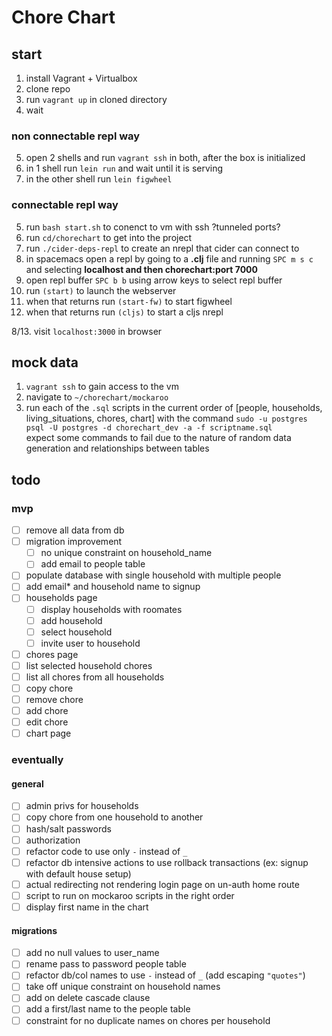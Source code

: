 # Chore Chart

## start

1. install Vagrant + Virtualbox 
2. clone repo
3. run `vagrant up` in cloned directory
4. wait

### non connectable repl way  
5. open 2 shells and run `vagrant ssh` in both, after the box is initialized  
6. in 1 shell run `lein run` and wait until it is serving  
7. in the other shell run `lein figwheel`  

### connectable repl way  
5. run `bash start.sh` to conenct to vm with ssh ?tunneled ports?  
6. run `cd/chorechart` to get into the project  
7. run `./cider-deps-repl` to create an nrepl that cider can connect to  
8. in spacemacs open a repl by going to a **.clj** file and running `SPC m s c` and selecting **localhost and  then chorechart:port 7000**  
9. open repl buffer `SPC b b` using arrow keys to select repl buffer  
10. run `(start)` to launch the webserver  
11. when that returns run `(start-fw)` to start figwheel  
12. when that returns run `(cljs)` to start a cljs nrepl  

8/13. visit `localhost:3000` in browser  

## mock data

1. `vagrant ssh` to gain access to the vm  
2. navigate to `~/chorechart/mockaroo`  
3. run each of the `.sql` scripts in the current order of [people, households, living_situations, chores, chart] 
with the command `sudo -u postgres psql -U postgres -d chorechart_dev -a -f scriptname.sql`  
expect some commands to fail due to the nature of random data generation and relationships between tables  

## todo

### mvp
 - [ ] remove all data from db
 - [ ] migration improvement
   - [ ] no unique constraint on household_name
   - [ ] add email to people table
 - [ ] populate database with single household with multiple people
 - [ ] add email* and household name to signup
 - [ ] households page
   - [ ] display households with roomates
   - [ ] add household
   - [ ] select household
   - [ ] invite user to household
 - [ ] chores page
  - [ ] list selected household chores
  - [ ] list all chores from all households
  - [ ] copy chore
  - [ ] remove chore
  - [ ] add chore
  - [ ] edit chore
 - [ ] chart page

### eventually

#### general
 - [ ] admin privs for households
 - [ ] copy chore from one household to another
 - [ ] hash/salt passwords
 - [ ] authorization
 - [ ] refactor code to use only `-` instead of `_`
 - [ ] refactor db intensive actions to use rollback transactions (ex: signup with default house setup)
 - [ ] actual redirecting not rendering login page on un-auth home route
 - [ ] script to run on mockaroo scripts in the right order 
 - [ ] display first name in the chart

#### migrations
 - [ ] add no null values to user_name  
 - [ ] rename pass to password people table
 - [ ] refactor db/col names to use `-` instead of `_` (add escaping `"quotes"`)
 - [ ] take off unique constraint on household names 
 - [ ] add on delete cascade clause
 - [ ] add a first/last name to the people table
 - [ ] constraint for no duplicate names on chores per household
